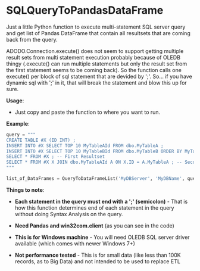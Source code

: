 # SQLQueryToPandasDataFrame
Just a little Python function to execute multi-statement SQL server query and get list of Pandas DataFrame that contain all resultsets that are coming back from the query.

ADODO.Connection.execute() does not seem to support getting multiple result sets from multi statement execution probably because of OLEDB thingy (.execute() can run multiple statements but only the result set from the first statement seems to be coming back).  So the function calls one execute() per block of sql statement that are devided by ';'.  So... if you have dynamic sql with ';' in it, that will break the statement and blow this up for sure.
  
**Usage**:

- Just copy and paste the function to where you want to run.

**Example**:

```Python
query = """
CREATE TABLE #X (ID INT) ;
INSERT INTO #X SELECT TOP 10 MyTableAId FROM dbo.MyTableA ;
INSERT INTO #X SELECT TOP 10 MyTableBId FROM dbo.MyTableB ORDER BY MyTableBId DESC ;
SELECT * FROM #X ; -- First Resultset
SELECT * FROM #X X JOIN dbo.MyTableAId A ON X.ID = A.MyTableA ; -- Second Resultset
"""

list_of_DataFrames = QueryToDataFrameList('MyDBServer', 'MyDBName', query)
```

**Things to note**:

- **Each statement in the query must end with a ';' (semicolon)** - That is how this function determines end of each statement in the query without doing Syntax Analysis on the query.



- **Need Pandas and win32com.client** (as you can see in the code)

- **This is for Windows machine** - You will need OLEDB SQL server driver available (which comes with newer Windows 7+)

- **Not performance tested** - This is for small data (like less than 100K records, as to Big Data) and not intended to be used to replace ETL
